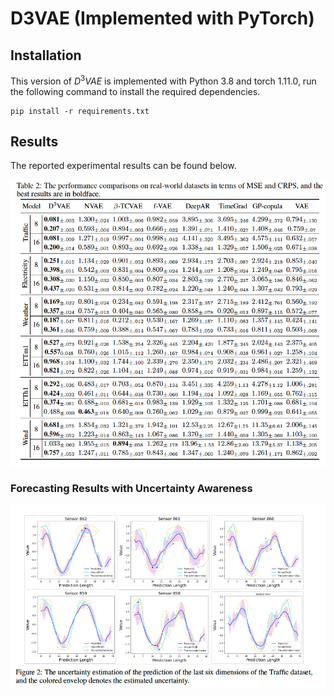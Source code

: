 # D3VAE (Implemented with PyTorch)


## Installation
This version of $D^3VAE$ is implemented with Python 3.8 and torch 1.11.0, 
run the following command to install the required dependencies.
   
```
pip install -r requirements.txt
```


## Results

The reported experimental results can be found below. 

![res](../fig/res_f.png)

### Forecasting Results with Uncertainty Awareness 


![res](../fig/uncert.png)

